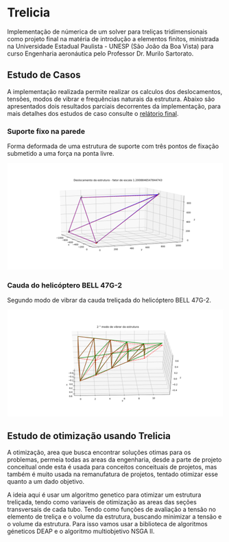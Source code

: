 # Trelicia
Implementação de númerica de um solver para treliças tridimensionais como projeto final na matéria de introdução a elementos finitos, ministrada na Universidade Estadual Paulista - UNESP (São João da Boa Vista) para curso Engenharia aeronáutica pelo Professor Dr. Murilo Sartorato.

## Estudo de Casos
A implementação realizada permite realizar os calculos dos deslocamentos, tensões, modos de vibrar e frequências naturais da estrutura. Abaixo são apresentados dois resultados parciais decorrentes da implementação, para mais detalhes dos estudos de caso consulte o [relátorio final](https://github.com/marcy3ait/Trelicia/blob/master/Relatorio_Elementos_Finitos.pdf).

### Suporte fixo na parede
Forma deformada de uma estrutura de suporte com três pontos de fixação submetido a uma força na ponta livre.

<p align="center">
  <img src="https://github.com/marcy3ait/Trelicia/blob/master/img/Plote_dos_deslocamentos_hibbler.png" width="650" title="Suporte fixo na parede">
  
</p>

### Cauda do helicóptero BELL 47G-2
Segundo modo de vibrar da cauda treliçada do helicóptero BELL 47G-2.

<p align="center">
  <img src="https://github.com/marcy3ait/Trelicia/blob/master/img/Plote_dos_modos_de_vibrar_da_estrutura-1_bell_modo1.png" width="650" title="Cauda do helicóptero BELL 47G-2">
 
</p>

## Estudo de otimização usando Trelicia
A otimização, area que busca encontrar soluções otimas para os problemas, permeia todas as areas da engenharia, desde a parte de projeto conceitual onde esta é usada para conceitos conceituais de projetos, mas também é muito usada na remanufatura de projetos, tentado otimizar esse quanto a um dado objetivo. 


A ideia aqui é usar um algoritmo genetico para otimizar um estrutura treliçada, tendo como variaveis de otimização as areas das seções transversais de cada tubo. Tendo como funções de avaliação a tensão no elemento de treliça e o volume da estrutura, buscando minimizar a tensão e o volume da estrutura. Para isso vamos usar a biblioteca de algoritmos géneticos DEAP e o algoritmo multiobjetivo NSGA II.
